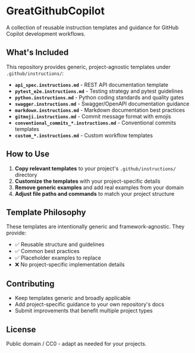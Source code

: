 # GreatGithubCopilot

A collection of reusable instruction templates and guidance for GitHub Copilot development workflows.

## What's Included

This repository provides generic, project-agnostic templates under `.github/instructions/`:

- **`api_spec.instructions.md`** - REST API documentation template
- **`pytest_e2e.instructions.md`** - Testing strategy and pytest guidelines  
- **`python.instructions.md`** - Python coding standards and quality gates
- **`swagger.instructions.md`** - Swagger/OpenAPI documentation guidance
- **`markdown.instructions.md`** - Markdown documentation best practices
- **`gitmoji.instructions.md`** - Commit message format with emojis
- **`conventional_commits_*.instructions.md`** - Conventional commits templates
- **`custom_*.instructions.md`** - Custom workflow templates

## How to Use

1. **Copy relevant templates** to your project's `.github/instructions/` directory
2. **Customize the templates** with your project-specific details
3. **Remove generic examples** and add real examples from your domain
4. **Adjust file paths and commands** to match your project structure

## Template Philosophy

These templates are intentionally generic and framework-agnostic. They provide:
- ✅ Reusable structure and guidelines
- ✅ Common best practices
- ✅ Placeholder examples to replace
- ❌ No project-specific implementation details

## Contributing

- Keep templates generic and broadly applicable
- Add project-specific guidance to your own repository's docs
- Submit improvements that benefit multiple project types

## License

Public domain / CC0 - adapt as needed for your projects.

```
